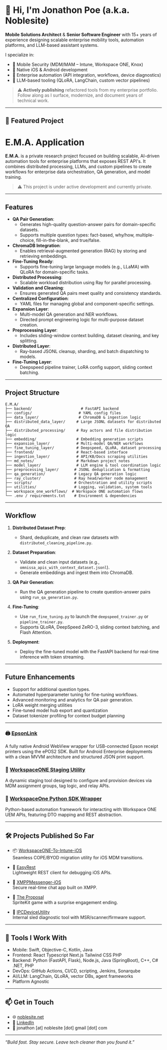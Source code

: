 # 👋 Hi, I'm Jonathon Poe (a.k.a. Noblesite)

**Mobile Solutions Architect** & **Senior Software Engineer** with 15+ years of experience designing scalable enterprise mobility tools, automation platforms, and LLM-based assistant systems.

I specialize in:

- 🔐 Mobile Security (MDM/MAM – Intune, Workspace ONE, Knox)
- 📱 Native iOS & Android development
- 🔄 Enterprise automation (API integration, workflows, device diagnostics)
- 🧠 LLM-based tooling (QLoRA, LangChain, custom vector pipelines)

> ⚠️ **Actively publishing** refactored tools from my enterprise portfolio. Follow along as I surface, modernize, and document years of technical work.

---

## 🚀 Featured Project

# **E.M.A. Application**

**E.M.A.** is a private research project focused on building scalable, AI-driven automation tools for enterprise platforms that exposes REST API's. It combines distributed processing, LLMs, and custom pipelines to create workflows for enterprise data orchestration, QA generation, and model training. 

> ⚠️ This project is under active development and currently private.

---

## **Features**
- **QA Pair Generation**:
  - Generates high-quality question-answer pairs for domain-specific datasets.
  - Supports multiple question types: fact-based, why/how, multiple-choice, fill-in-the-blank, and true/false.
- **ChromaDB Integration**:
  - Enables retrieval-augmented generation (RAG) by storing and retrieving embeddings.
- **Fine-Tuning Ready**:
  - Supports fine-tuning large language models (e.g., LLaMA) with QLoRA for domain-specific tasks.
- **Distributed Processing**:
  - Scalable workload distribution using Ray for parallel processing.
- **Validation and Cleaning**:
  - Ensures generated QA pairs meet quality and consistency standards.
- **Centralized Configuration**:
  - YAML files for managing global and component-specific settings.
- **Expansion Layer**:
  - Multi-model QA generation and NER workflows.
  - Directed prompt engineering logic for multi-purpose dataset creation.
- **Preprocessing Layer**:
  - Includes sliding-window context building, dataset cleaning, and key splitting.
- **Distributed Layer**:
  - Ray-based JSONL cleanup, sharding, and batch dispatching to models.
- **Fine-Tuning Layer**:
  - Deepspeed pipeline trainer, LoRA config support, sliding context batching.

---

## **Project Structure**
```
E.M.A/
├── backend/                      # FastAPI backend
├── configs/                     # YAML config files
├── data_layer/                  # ChromaDB & ingestion logic
├── distributed_data_layer/     # Large JSONL datasets for distributed QA
├── distributed_processing/     # Ray actors and file distribution logic
├── embedding/                  # Embedding generation scripts
├── expansion_layer/            # Multi-model QA/NER workflows
├── fine_tuning_layer/          # Deepspeed, QLoRA, dataset processing
├── frontend/                   # React-based interface
├── ingestion_layer/            # API/KB/Docs scraping utilities
├── md_notes/                   # Markdown project notes
├── model_layer/                # LLM engine & tool coordination logic
├── preprocessing_layer/       # JSONL deduplication & formatting
├── qa_generation/             # Legacy QA generation logic
├── ray_cluster/               # Ray head/worker node management
├── scripts/                   # Orchestration and utility scripts
├── utilities/                 # Logging, validation, system tools
├── workspace_one_workflows/  # Workspace ONE automation flows
└── .env / requirements.txt    # Environment & dependencies
```

---

## **Workflow**
1. **Distributed Dataset Prep**:
   - Shard, deduplicate, and clean raw datasets with `distributed_cleaning_pipeline.py`.
2. **Dataset Preparation**:
   - Validate and clean input datasets (e.g., `omnissa_apis_with_context_dataset.jsonl`).
   - Generate embeddings and ingest them into ChromaDB.

3. **QA Pair Generation**:
   - Run the QA generation pipeline to create question-answer pairs using `run_qa_generation.py`.

4. **Fine-Tuning**:
   - Use `run_fine_tuning.py` to launch the `deepspeed_trainer.py` or `pipeline_trainer.py`.
   - Supports QLoRA, DeepSpeed ZeRO-3, sliding context batching, and Flash Attention.

5. **Deployment**:
   - Deploy the fine-tuned model with the FastAPI backend for real-time inference with token streaming. 

---

## **Future Enhancements**
- Support for additional question types.
- Automated hyperparameter tuning for fine-tuning workflows.
- Advanced monitoring and analytics for QA pair generation.
- LoRA weight merging utilities
- Fine-tuned model hub export and quantization
- Dataset tokenizer profiling for context budget planning

---


### 🖨️ [EpsonLink](https://github.com/Noblesite/EpsonLink)  
A fully native Android WebView wrapper for USB-connected Epson receipt printers using the ePOS2 SDK. Built for Android Enterprise deployments with a clean MVVM architecture and structured JSON print support.

### 🧪 [WorkspaceONE Staging Utility](https://github.com/Noblesite/WorkspaceOne-Staging-Utility)  
A dynamic staging tool designed to configure and provision devices via MDM assignment groups, tag logic, and relay APIs.

### 🧠 [WorkspaceOne Python SDK Wrapper](https://github.com/Noblesite/workspace_one_python)  
Python-based automation framework for interacting with Workspace ONE UEM APIs, featuring DTO mapping and REST abstraction.

---

## 🛠️ Projects Published So Far

- 📦 [WorkspaceONE-To-Intune-iOS](https://github.com/Noblesite/WorkspaceONE-To-Intune-iOS)  
  Seamless COPE/BYOD migration utility for iOS MDM transitions.

- 🔬 [EasyRest](https://github.com/Noblesite/EasyRest)  
  Lightweight REST client for debugging iOS APIs.

- 💬 [XMPPMessenger-iOS](https://github.com/Noblesite/XMPPMessenger-iOS)  
  Secure real-time chat app built on XMPP.

- 💍 [The Proposal](https://github.com/Noblesite/The_Proposal)  
  SpriteKit game with a surprise engagement ending.

- 🧪 [IPCDeviceUtility](https://github.com/Noblesite/IPCDeviceUtility)  
  Internal sled diagnostic tool with MSR/scanner/firmware support.

---

## 🧰 Tools I Work With

- Mobile: Swift, Objective-C, Kotlin, Java
- Frontend: React Typescript Next.js Tailwind CSS PHP
- Backend: Python (FastAPI, Flask), Node.js, Java (SpringBoot), C++, C# .NET, PHP
- DevOps: GitHub Actions, CI/CD, scripting, Jenkins, Sonarqube
- AI/LLM: LangChain, QLoRA, vector DBs, agent frameworks
- Platform Agnostic

---

## 📫 Get in Touch

- 🌐 [noblesite.net](https://noblesite.net)  
- 💼 [LinkedIn](https://www.linkedin.com/in/jonathon-poe-b5a01053/)  
- 📧 jonathon [at] noblesite [dot] gmail [dot] com

---

_“Build fast. Stay secure. Leave tech cleaner than you found it.”_
